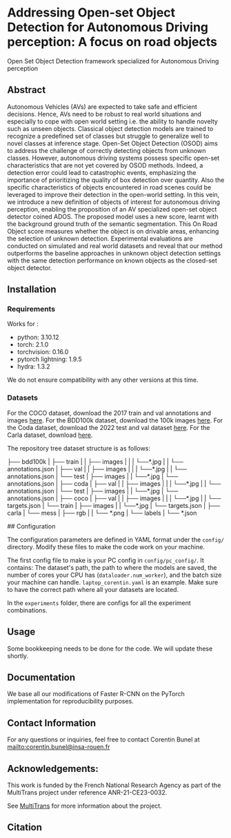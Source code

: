 # Addressing Open-set Object Detection for Autonomous Driving perception: A focus on road objects

Open Set Object Detection framework specialized for Autonomous Driving perception

## Abstract

Autonomous Vehicles (AVs) are expected to take safe and efficient decisions. Hence, AVs need to be robust to real world situations and especially to cope with open world setting i.e. the ability to handle novelty such as unseen objects. Classical object detection models are trained to recognize a predefined set of classes but struggle to generalize well to novel classes at inference stage. Open-Set Object Detection (OSOD) aims to address the challenge of correctly detecting objects from unknown classes. However, autonomous driving systems possess specific open-set characteristics that are not yet covered by OSOD methods. Indeed, a detection error could lead to catastrophic events, emphasizing the importance of prioritizing the quality of box detection over quantity. Also the specific characteristics of objects encountered in road scenes could be leveraged to improve their detection in the open-world setting. In this vein, we introduce a new definition of objects of interest for autonomous driving perception, enabling the proposition of an AV specialized open-set object detector coined ADOS. The proposed model uses a new score, learnt with the background ground truth of the semantic segmentation. This On Road Object score measures whether the object is on drivable areas, enhancing the selection of unknown detection. Experimental evaluations are conducted on simulated and real world datasets and reveal that our method outperforms the baseline approaches in unknown object detection settings with the same detection performance on known objects as the closed-set object detector.

## Installation

### Requirements

Works for :

- python: 3.10.12
- torch: 2.1.0
- torchvision: 0.16.0
- pytorch lightning: 1.9.5
- hydra: 1.3.2


We do not ensure compatibility with any other versions at this time.


### Datasets

For the COCO dataset, download the 2017 train and val annotations and images [here](https://cocodataset.org/#download).
For the BDD100k dataset, download the 100k images [here](https://doc.bdd100k.com/download.html).
For the Coda dataset, download the 2022 test and val dataset [here](https://coda-dataset.github.io/download.html).
For the Carla dataset, download [here]().

The repository tree dataset structure is as follows:


├── bdd100k
|   ├── train
|   |   ├── images
|   |   |   └──\*.jpg
|   |   └── annotations.json
|   ├── val
|   |   ├── images
|   |   |   └──\*.jpg
|   |   └── annotations.json
|   └── test
|       ├── images
|       |   └──\*.jpg
|       └── annotations.json
|
├── coda
|   ├── val
|   |   ├── images
|   |   |   └──\*.jpg
|   |   └── annotations.json
|   └── test
|       ├── images
|       |   └──\*.jpg
|       └── annotations.json
|
├── coco
|   ├── val
|   |   ├── images
|   |   |   └──\*.jpg
|   |   └── targets.json
|   └── train
|       ├── images
|       |   └──\*.jpg
|       └── targets.json
|
├── carla
|   └── mess
|       ├── rgb
|       |   └── \*.png
|       └── labels
|           └── \*.json



## Configuration

The configuration parameters are defined in YAML format under the `config/` directory. Modify these files to make the code work on your machine.

The first config file to make is your PC config in `config/pc_config/`. It contains: The dataset's path, the path to where the models are saved, the number of cores your CPU has (`dataloader.num_worker`), and the batch size your machine can handle. `laptop_corentin.yaml` is an example. Make sure to have the correct path where all your datasets are located.

In the `experiments` folder, there are configs for all the experiment combinations.

## Usage

Some bookkeeping needs to be done for the code. We will update these shortly.

## Documentation

We base all our modifications of Faster R-CNN on the PyTorch implementation for reproducibility purposes.


## Contact Information

For any questions or inquiries, feel free to contact Corentin Bunel at <mailto:corentin.bunel@insa-rouen.fr>


## Acknowledgements:


This work is funded by the French National Research Agency as part of the MultiTrans project under reference ANR-21-CE23-0032.

See [MultiTrans](https://anr-multitrans.github.io/) for more information about the project.


## Citation

```
```
